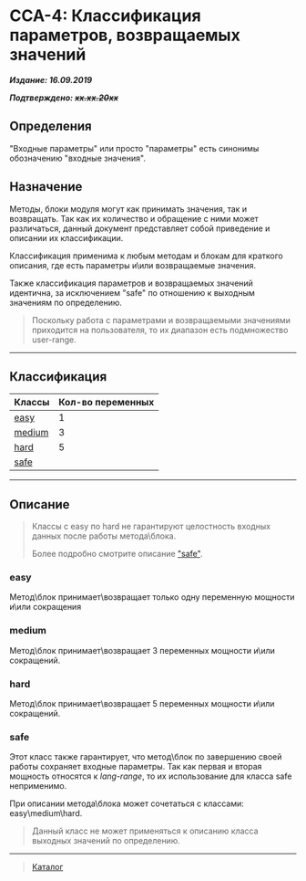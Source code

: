 # CCA-4: Классификация параметров, возвращаемых значений #

***Издание: 16.09.2019***

***Подтверждено: ~~xx.xx.20xx~~***

## Определения ##

"Входные параметры" или просто "параметры" есть синонимы обозначению "входные значения".

## Назначение ##

Методы, блоки модуля могут как принимать значения, так и возвращать. Так как их количество и обращение с ними может различаться, данный документ представляет собой приведение и описании их классификации.

Классификация применима к любым методам и блокам для краткого описания, где есть параметры и\\или возвращаемые значения.

Также классификация параметров и возвращаемых значений идентична, за исключением "safe" по отношению к выходным значениям по определению.

>Поскольку работа с параметрами и возвращаемыми значениями приходится на пользователя, то их диапазон есть подмножество user-range.

***

## Классификация ##

| Классы            | Кол-во переменных  |
|-------------------|--------------------|
| [easy](#easy)     |   1                |
| [medium](#medium) |   3                |
| [hard](#hard)     |   5                |
| [safe](#safe)     |                    |

***

## Описание ##

>Классы с easy по hard не гарантируют целостность входных данных после работы метода\\блока.
>
>Более подробно смотрите описание ["safe"](#safe).

### **easy** ###

Метод\\блок принимает\\возвращает только одну переменную мощности и\\или сокращения

### **medium** ###

Метод\\блок принимает\\возвращает 3 переменных мощности и\\или сокращений.

### **hard** ###

Метод\\блок принимает\\возвращает 5 переменных мощности и\\или сокращений.

### **safe** ###

Этот класс также гарантирует, что метод\\блок по завершению своей работы сохраняет входные параметры. Так как первая и вторая мощность относятся к *lang-range*, то их использование для класса safe неприменимо.

При описании метода\\блока может сочетаться с классами: easy\\medium\\hard.

>Данный класс не может применяться к описанию класса выходных значений по определению.

***

>[Каталог](../Список%20заклинаний.md)
